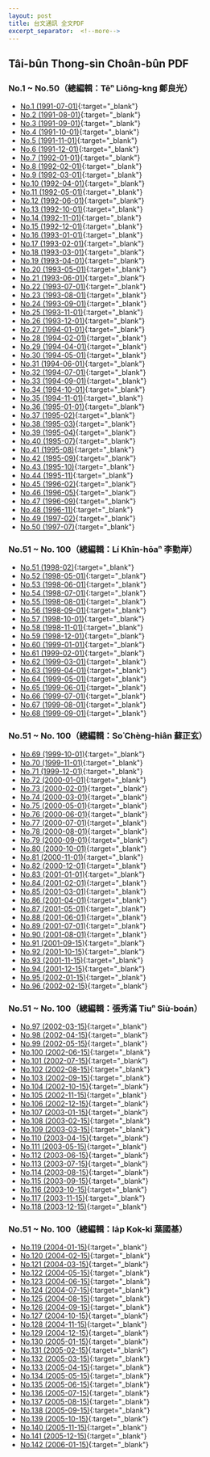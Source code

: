 ```yaml
---
layout: post
title: 台文通訊 全文PDF
excerpt_separator:  <!--more-->
---
```


## Tâi-bûn Thong-sìn Choân-bûn PDF

### No.1 ~ No.50（總編輯：Tēⁿ Liông-kng 鄭良光）

* [No.1 (1991-07-01)](/pdf/%E5%8F%B0%E6%96%87%E9%80%9A%E8%A8%8A_1991-07-01_No1.pdf){:target="_blank"}
* [No.2 (1991-08-01)](/pdf/%E5%8F%B0%E6%96%87%E9%80%9A%E8%A8%8A_1991-08-01_No2.pdf){:target="_blank"}
* [No.3 (1991-09-01)](/pdf/%E5%8F%B0%E6%96%87%E9%80%9A%E8%A8%8A_1991-09-01_No3.pdf){:target="_blank"}
* [No.4 (1991-10-01)](/pdf/%E5%8F%B0%E6%96%87%E9%80%9A%E8%A8%8A_1991-10-01_No4.pdf){:target="_blank"}
* [No.5 (1991-11-01)](/pdf/%E5%8F%B0%E6%96%87%E9%80%9A%E8%A8%8A_1991-11-01_No5.pdf){:target="_blank"}
* [No.6 (1991-12-01)](/pdf/%E5%8F%B0%E6%96%87%E9%80%9A%E8%A8%8A_1991-12-01_No6.pdf){:target="_blank"}
* [No.7 (1992-01-01)](/pdf/%E5%8F%B0%E6%96%87%E9%80%9A%E8%A8%8A_1992-01-01_No7.pdf){:target="_blank"}
* [No.8 (1992-02-01)](/pdf/%E5%8F%B0%E6%96%87%E9%80%9A%E8%A8%8A_1992-02-01_No8.pdf){:target="_blank"}
* [No.9 (1992-03-01)](/pdf/%E5%8F%B0%E6%96%87%E9%80%9A%E8%A8%8A_1992-03-01_No9.pdf){:target="_blank"}
* [No.10 (1992-04-01)](/pdf/%E5%8F%B0%E6%96%87%E9%80%9A%E8%A8%8A_1992-04-01_No10.pdf){:target="_blank"}
* [No.11 (1992-05-01)](/pdf/%E5%8F%B0%E6%96%87%E9%80%9A%E8%A8%8A_1992-05-01_No11.pdf){:target="_blank"}
* [No.12 (1992-06-01)](/pdf/%E5%8F%B0%E6%96%87%E9%80%9A%E8%A8%8A_1992-06-01_No12.pdf){:target="_blank"}
* [No.13 (1992-10-01)](/pdf/%E5%8F%B0%E6%96%87%E9%80%9A%E8%A8%8A_1992-10-01_No13.pdf){:target="_blank"}
* [No.14 (1992-11-01)](/pdf/%E5%8F%B0%E6%96%87%E9%80%9A%E8%A8%8A_1992-11-01_No14.pdf){:target="_blank"}
* [No.15 (1992-12-01)](/pdf/%E5%8F%B0%E6%96%87%E9%80%9A%E8%A8%8A_1992-12-01_No15.pdf){:target="_blank"}
* [No.16 (1993-01-01)](/pdf/%E5%8F%B0%E6%96%87%E9%80%9A%E8%A8%8A_1993-01-01_No16.pdf){:target="_blank"}
* [No.17 (1993-02-01)](/pdf/%E5%8F%B0%E6%96%87%E9%80%9A%E8%A8%8A_1993-02-01_No17.pdf){:target="_blank"}
* [No.18 (1993-03-01)](/pdf/%E5%8F%B0%E6%96%87%E9%80%9A%E8%A8%8A_1993-03-01_No18.pdf){:target="_blank"}
* [No.19 (1993-04-01)](/pdf/%E5%8F%B0%E6%96%87%E9%80%9A%E8%A8%8A_1993-04-01_No19.pdf){:target="_blank"}
* [No.20 (1993-05-01)](/pdf/%E5%8F%B0%E6%96%87%E9%80%9A%E8%A8%8A_1993-05-01_No20.pdf){:target="_blank"}
* [No.21 (1993-06-01)](/pdf/%E5%8F%B0%E6%96%87%E9%80%9A%E8%A8%8A_1993-06-01_No21.pdf){:target="_blank"}
* [No.22 (1993-07-01)](/pdf/%E5%8F%B0%E6%96%87%E9%80%9A%E8%A8%8A_1993-07-01_No22.pdf){:target="_blank"}
* [No.23 (1993-08-01)](/pdf/%E5%8F%B0%E6%96%87%E9%80%9A%E8%A8%8A_1993-08-01_No23.pdf){:target="_blank"}
* [No.24 (1993-09-01)](/pdf/%E5%8F%B0%E6%96%87%E9%80%9A%E8%A8%8A_1993-09-01_No24.pdf){:target="_blank"}
* [No.25 (1993-11-01)](/pdf/%E5%8F%B0%E6%96%87%E9%80%9A%E8%A8%8A_1993-11-01_No25.pdf){:target="_blank"}
* [No.26 (1993-12-01)](/pdf/%E5%8F%B0%E6%96%87%E9%80%9A%E8%A8%8A_1993-12-01_No26.pdf){:target="_blank"}
* [No.27 (1994-01-01)](/pdf/%E5%8F%B0%E6%96%87%E9%80%9A%E8%A8%8A_1994-01-01_No27.pdf){:target="_blank"}
* [No.28 (1994-02-01)](/pdf/%E5%8F%B0%E6%96%87%E9%80%9A%E8%A8%8A_1994-02-01_No28.pdf){:target="_blank"}
* [No.29 (1994-04-01)](/pdf/%E5%8F%B0%E6%96%87%E9%80%9A%E8%A8%8A_1994-04-01_No29.pdf){:target="_blank"}
* [No.30 (1994-05-01)](/pdf/%E5%8F%B0%E6%96%87%E9%80%9A%E8%A8%8A_1994-05-01_No30.pdf){:target="_blank"}
* [No.31 (1994-06-01)](/pdf/%E5%8F%B0%E6%96%87%E9%80%9A%E8%A8%8A_1994-06-01_No31.pdf){:target="_blank"}
* [No.32 (1994-07-01)](/pdf/%E5%8F%B0%E6%96%87%E9%80%9A%E8%A8%8A_1994-07-01_No32.pdf){:target="_blank"}
* [No.33 (1994-09-01)](/pdf/%E5%8F%B0%E6%96%87%E9%80%9A%E8%A8%8A_1994-09-01_No33.pdf){:target="_blank"}
* [No.34 (1994-10-01)](/pdf/%E5%8F%B0%E6%96%87%E9%80%9A%E8%A8%8A_1994-10-01_No34.pdf){:target="_blank"}
* [No.35 (1994-11-01)](/pdf/%E5%8F%B0%E6%96%87%E9%80%9A%E8%A8%8A_1994-11-01_No35.pdf){:target="_blank"}
* [No.36 (1995-01-01)](/pdf/%E5%8F%B0%E6%96%87%E9%80%9A%E8%A8%8A_1995-01-01_No36.pdf){:target="_blank"}
* [No.37 (1995-02)](/pdf/%E5%8F%B0%E6%96%87%E9%80%9A%E8%A8%8A_1995-02_No37.pdf){:target="_blank"}
* [No.38 (1995-03)](/pdf/%E5%8F%B0%E6%96%87%E9%80%9A%E8%A8%8A_1995-03_No38.pdf){:target="_blank"}
* [No.39 (1995-04)](/pdf/%E5%8F%B0%E6%96%87%E9%80%9A%E8%A8%8A_1995-04_No39.pdf){:target="_blank"}
* [No.40 (1995-07)](/pdf/%E5%8F%B0%E6%96%87%E9%80%9A%E8%A8%8A_1995-07_No40.pdf){:target="_blank"}
* [No.41 (1995-08)](/pdf/%E5%8F%B0%E6%96%87%E9%80%9A%E8%A8%8A_1995-08_No41.pdf){:target="_blank"}
* [No.42 (1995-09)](/pdf/%E5%8F%B0%E6%96%87%E9%80%9A%E8%A8%8A_1995-09_No42.pdf){:target="_blank"}
* [No.43 (1995-10)](/pdf/%E5%8F%B0%E6%96%87%E9%80%9A%E8%A8%8A_1995-10_No43.pdf){:target="_blank"}
* [No.44 (1995-11)](/pdf/%E5%8F%B0%E6%96%87%E9%80%9A%E8%A8%8A_1995-11_No44.pdf){:target="_blank"}
* [No.45 (1996-02)](/pdf/%E5%8F%B0%E6%96%87%E9%80%9A%E8%A8%8A_1996-02_No45.pdf){:target="_blank"}
* [No.46 (1996-05)](/pdf/%E5%8F%B0%E6%96%87%E9%80%9A%E8%A8%8A_1996-05_No46.pdf){:target="_blank"}
* [No.47 (1996-09)](/pdf/%E5%8F%B0%E6%96%87%E9%80%9A%E8%A8%8A_1996-09_No47.pdf){:target="_blank"}
* [No.48 (1996-11)](/pdf/%E5%8F%B0%E6%96%87%E9%80%9A%E8%A8%8A_1996-11_No48.pdf){:target="_blank"}
* [No.49 (1997-02)](/pdf/%E5%8F%B0%E6%96%87%E9%80%9A%E8%A8%8A_1997-02_No49.pdf){:target="_blank"}
* [No.50 (1997-07)](/pdf/%E5%8F%B0%E6%96%87%E9%80%9A%E8%A8%8A_1997-07_No50.pdf){:target="_blank"}

### No.51 ~ No. 100（總編輯：Lí Khîn-hōaⁿ 李勤岸）

* [No.51 (1998-02)](/pdf/%E5%8F%B0%E6%96%87%E9%80%9A%E8%A8%8A_1998-02_No51.pdf){:target="_blank"}
* [No.52 (1998-05-01)](/pdf/%E5%8F%B0%E6%96%87%E9%80%9A%E8%A8%8A_1998-05-01_No52.pdf){:target="_blank"}
* [No.53 (1998-06-01)](/pdf/%E5%8F%B0%E6%96%87%E9%80%9A%E8%A8%8A_1998-06-01_No53.pdf){:target="_blank"}
* [No.54 (1998-07-01)](/pdf/%E5%8F%B0%E6%96%87%E9%80%9A%E8%A8%8A_1998-07-01_No54.pdf){:target="_blank"}
* [No.55 (1998-08-01)](/pdf/%E5%8F%B0%E6%96%87%E9%80%9A%E8%A8%8A_1998-08-01_No55.pdf){:target="_blank"}
* [No.56 (1998-09-01)](/pdf/%E5%8F%B0%E6%96%87%E9%80%9A%E8%A8%8A_1998-09-01_No56.pdf){:target="_blank"}
* [No.57 (1998-10-01)](/pdf/%E5%8F%B0%E6%96%87%E9%80%9A%E8%A8%8A_1998-10-01_No57.pdf){:target="_blank"}
* [No.58 (1998-11-01)](/pdf/%E5%8F%B0%E6%96%87%E9%80%9A%E8%A8%8A_1998-11-01_No58.pdf){:target="_blank"}
* [No.59 (1998-12-01)](/pdf/%E5%8F%B0%E6%96%87%E9%80%9A%E8%A8%8A_1998-12-01_No59.pdf){:target="_blank"}
* [No.60 (1999-01-01)](/pdf/%E5%8F%B0%E6%96%87%E9%80%9A%E8%A8%8A_1999-01-01_No60.pdf){:target="_blank"}
* [No.61 (1999-02-01)](/pdf/%E5%8F%B0%E6%96%87%E9%80%9A%E8%A8%8A_1999-02-01_No61.pdf){:target="_blank"}
* [No.62 (1999-03-01)](/pdf/%E5%8F%B0%E6%96%87%E9%80%9A%E8%A8%8A_1999-03-01_No62.pdf){:target="_blank"}
* [No.63 (1999-04-01)](/pdf/%E5%8F%B0%E6%96%87%E9%80%9A%E8%A8%8A_1999-04-01_No63.pdf){:target="_blank"}
* [No.64 (1999-05-01)](/pdf/%E5%8F%B0%E6%96%87%E9%80%9A%E8%A8%8A_1999-05-01_No64.pdf){:target="_blank"}
* [No.65 (1999-06-01)](/pdf/%E5%8F%B0%E6%96%87%E9%80%9A%E8%A8%8A_1999-06-01_No65.pdf){:target="_blank"}
* [No.66 (1999-07-01)](/pdf/%E5%8F%B0%E6%96%87%E9%80%9A%E8%A8%8A_1999-07-01_No66.pdf){:target="_blank"}
* [No.67 (1999-08-01)](/pdf/%E5%8F%B0%E6%96%87%E9%80%9A%E8%A8%8A_1999-08-01_No67.pdf){:target="_blank"}
* [No.68 (1999-09-01)](/pdf/%E5%8F%B0%E6%96%87%E9%80%9A%E8%A8%8A_1999-09-01_No68.pdf){:target="_blank"}

### No.51 ~ No. 100（總編輯：So͘ Chèng-hiân 蘇正玄）

* [No.69 (1999-10-01)](/pdf/%E5%8F%B0%E6%96%87%E9%80%9A%E8%A8%8A_1999-10-01_No69.pdf){:target="_blank"}
* [No.70 (1999-11-01)](/pdf/%E5%8F%B0%E6%96%87%E9%80%9A%E8%A8%8A_1999-11-01_No70.pdf){:target="_blank"}
* [No.71 (1999-12-01)](/pdf/%E5%8F%B0%E6%96%87%E9%80%9A%E8%A8%8A_1999-12-01_No71.pdf){:target="_blank"}
* [No.72 (2000-01-01)](/pdf/%E5%8F%B0%E6%96%87%E9%80%9A%E8%A8%8A_2000-01-01_No72.pdf){:target="_blank"}
* [No.73 (2000-02-01)](/pdf/%E5%8F%B0%E6%96%87%E9%80%9A%E8%A8%8A_2000-02-01_No73.pdf){:target="_blank"}
* [No.74 (2000-03-01)](/pdf/%E5%8F%B0%E6%96%87%E9%80%9A%E8%A8%8A_2000-03-01_No74.pdf){:target="_blank"}
* [No.75 (2000-05-01)](/pdf/%E5%8F%B0%E6%96%87%E9%80%9A%E8%A8%8A_2000-05-01_No75.pdf){:target="_blank"}
* [No.76 (2000-06-01)](/pdf/%E5%8F%B0%E6%96%87%E9%80%9A%E8%A8%8A_2000-06-01_No76.pdf){:target="_blank"}
* [No.77 (2000-07-01)](/pdf/%E5%8F%B0%E6%96%87%E9%80%9A%E8%A8%8A_2000-07-01_No77.pdf){:target="_blank"}
* [No.78 (2000-08-01)](/pdf/%E5%8F%B0%E6%96%87%E9%80%9A%E8%A8%8A_2000-08-01_No78.pdf){:target="_blank"}
* [No.79 (2000-09-01)](/pdf/%E5%8F%B0%E6%96%87%E9%80%9A%E8%A8%8A_2000-09-01_No79.pdf){:target="_blank"}
* [No.80 (2000-10-01)](/pdf/%E5%8F%B0%E6%96%87%E9%80%9A%E8%A8%8A_2000-10-01_No80.pdf){:target="_blank"}
* [No.81 (2000-11-01)](/pdf/%E5%8F%B0%E6%96%87%E9%80%9A%E8%A8%8A_2000-11-01_No81.pdf){:target="_blank"}
* [No.82 (2000-12-01)](/pdf/%E5%8F%B0%E6%96%87%E9%80%9A%E8%A8%8A_2000-12-01_No82.pdf){:target="_blank"}
* [No.83 (2001-01-01)](/pdf/%E5%8F%B0%E6%96%87%E9%80%9A%E8%A8%8A_2001-01-01_No83.pdf){:target="_blank"}
* [No.84 (2001-02-01)](/pdf/%E5%8F%B0%E6%96%87%E9%80%9A%E8%A8%8A_2001-02-01_No84.pdf){:target="_blank"}
* [No.85 (2001-03-01)](/pdf/%E5%8F%B0%E6%96%87%E9%80%9A%E8%A8%8A_2001-03-01_No85.pdf){:target="_blank"}
* [No.86 (2001-04-01)](/pdf/%E5%8F%B0%E6%96%87%E9%80%9A%E8%A8%8A_2001-04-01_No86.pdf){:target="_blank"}
* [No.87 (2001-05-01)](/pdf/%E5%8F%B0%E6%96%87%E9%80%9A%E8%A8%8A_2001-05-01_No87.pdf){:target="_blank"}
* [No.88 (2001-06-01)](/pdf/%E5%8F%B0%E6%96%87%E9%80%9A%E8%A8%8A_2001-06-01_No88.pdf){:target="_blank"}
* [No.89 (2001-07-01)](/pdf/%E5%8F%B0%E6%96%87%E9%80%9A%E8%A8%8A_2001-07-01_No89.pdf){:target="_blank"}
* [No.90 (2001-08-01)](/pdf/%E5%8F%B0%E6%96%87%E9%80%9A%E8%A8%8A_2001-08-01_No90.pdf){:target="_blank"}
* [No.91 (2001-09-15)](/pdf/%E5%8F%B0%E6%96%87%E9%80%9A%E8%A8%8A_2001-09-15_No91.pdf){:target="_blank"}
* [No.92 (2001-10-15)](/pdf/%E5%8F%B0%E6%96%87%E9%80%9A%E8%A8%8A_2001-10-15_No92.pdf){:target="_blank"}
* [No.93 (2001-11-15)](/pdf/%E5%8F%B0%E6%96%87%E9%80%9A%E8%A8%8A_2001-11-15_No93.pdf){:target="_blank"}
* [No.94 (2001-12-15)](/pdf/%E5%8F%B0%E6%96%87%E9%80%9A%E8%A8%8A_2001-12-15_No94.pdf){:target="_blank"}
* [No.95 (2002-01-15)](/pdf/%E5%8F%B0%E6%96%87%E9%80%9A%E8%A8%8A_2002-01-15_No95.pdf){:target="_blank"}
* [No.96 (2002-02-15)](/pdf/%E5%8F%B0%E6%96%87%E9%80%9A%E8%A8%8A_2002-02-15_No96.pdf){:target="_blank"}

### No.51 ~ No. 100（總編輯：張秀滿 Tiuⁿ Siù-boán）

* [No.97 (2002-03-15)](/pdf/%E5%8F%B0%E6%96%87%E9%80%9A%E8%A8%8A_2002-03-15_No97.pdf){:target="_blank"}
* [No.98 (2002-04-15)](/pdf/%E5%8F%B0%E6%96%87%E9%80%9A%E8%A8%8A_2002-04-15_No98.pdf){:target="_blank"}
* [No.99 (2002-05-15)](/pdf/%E5%8F%B0%E6%96%87%E9%80%9A%E8%A8%8A_2002-05-15_No99.pdf){:target="_blank"}
* [No.100 (2002-06-15)](/pdf/%E5%8F%B0%E6%96%87%E9%80%9A%E8%A8%8A_2002-06-15_No100.pdf){:target="_blank"}
* [No.101 (2002-07-15)](/pdf/%E5%8F%B0%E6%96%87%E9%80%9A%E8%A8%8A_2002-07-15_No101.pdf){:target="_blank"}
* [No.102 (2002-08-15)](/pdf/%E5%8F%B0%E6%96%87%E9%80%9A%E8%A8%8A_2002-08-15_No102.pdf){:target="_blank"}
* [No.103 (2002-09-15)](/pdf/%E5%8F%B0%E6%96%87%E9%80%9A%E8%A8%8A_2002-09-15_No103.pdf){:target="_blank"}
* [No.104 (2002-10-15)](/pdf/%E5%8F%B0%E6%96%87%E9%80%9A%E8%A8%8A_2002-10-15_No104.pdf){:target="_blank"}
* [No.105 (2002-11-15)](/pdf/%E5%8F%B0%E6%96%87%E9%80%9A%E8%A8%8A_2002-11-15_No105.pdf){:target="_blank"}
* [No.106 (2002-12-15)](/pdf/%E5%8F%B0%E6%96%87%E9%80%9A%E8%A8%8A_2002-12-15_No106.pdf){:target="_blank"}
* [No.107 (2003-01-15)](/pdf/%E5%8F%B0%E6%96%87%E9%80%9A%E8%A8%8A_2003-01-15_No107.pdf){:target="_blank"}
* [No.108 (2003-02-15)](/pdf/%E5%8F%B0%E6%96%87%E9%80%9A%E8%A8%8A_2003-02-15_No108.pdf){:target="_blank"}
* [No.109 (2003-03-15)](/pdf/%E5%8F%B0%E6%96%87%E9%80%9A%E8%A8%8A_2003-03-15_No109.pdf){:target="_blank"}
* [No.110 (2003-04-15)](/pdf/%E5%8F%B0%E6%96%87%E9%80%9A%E8%A8%8A_2003-04-15_No110.pdf){:target="_blank"}
* [No.111 (2003-05-15)](/pdf/%E5%8F%B0%E6%96%87%E9%80%9A%E8%A8%8A_2003-05-15_No111.pdf){:target="_blank"}
* [No.112 (2003-06-15)](/pdf/%E5%8F%B0%E6%96%87%E9%80%9A%E8%A8%8A_2003-06-15_No112.pdf){:target="_blank"}
* [No.113 (2003-07-15)](/pdf/%E5%8F%B0%E6%96%87%E9%80%9A%E8%A8%8A_2003-07-15_No113.pdf){:target="_blank"}
* [No.114 (2003-08-15)](/pdf/%E5%8F%B0%E6%96%87%E9%80%9A%E8%A8%8A_2003-08-15_No114.pdf){:target="_blank"}
* [No.115 (2003-09-15)](/pdf/%E5%8F%B0%E6%96%87%E9%80%9A%E8%A8%8A_2003-09-15_No115.pdf){:target="_blank"}
* [No.116 (2003-10-15)](/pdf/%E5%8F%B0%E6%96%87%E9%80%9A%E8%A8%8A_2003-10-15_No116.pdf){:target="_blank"}
* [No.117 (2003-11-15)](/pdf/%E5%8F%B0%E6%96%87%E9%80%9A%E8%A8%8A_2003-11-15_No117.pdf){:target="_blank"}
* [No.118 (2003-12-15)](/pdf/%E5%8F%B0%E6%96%87%E9%80%9A%E8%A8%8A_2003-12-15_No118.pdf){:target="_blank"}

### No.51 ~ No. 100（總編輯：Ia̍p Kok-ki 葉國基）

* [No.119 (2004-01-15)](/pdf/%E5%8F%B0%E6%96%87%E9%80%9A%E8%A8%8A_2004-01-15_No119.pdf){:target="_blank"}
* [No.120 (2004-02-15)](/pdf/%E5%8F%B0%E6%96%87%E9%80%9A%E8%A8%8A_2004-02-15_No120.pdf){:target="_blank"}
* [No.121 (2004-03-15)](/pdf/%E5%8F%B0%E6%96%87%E9%80%9A%E8%A8%8A_2004-03-15_No121.pdf){:target="_blank"}
* [No.122 (2004-05-15)](/pdf/%E5%8F%B0%E6%96%87%E9%80%9A%E8%A8%8A_2004-05-15_No122.pdf){:target="_blank"}
* [No.123 (2004-06-15)](/pdf/%E5%8F%B0%E6%96%87%E9%80%9A%E8%A8%8A_2004-06-15_No123.pdf){:target="_blank"}
* [No.124 (2004-07-15)](/pdf/%E5%8F%B0%E6%96%87%E9%80%9A%E8%A8%8A_2004-07-15_No124.pdf){:target="_blank"}
* [No.125 (2004-08-15)](/pdf/%E5%8F%B0%E6%96%87%E9%80%9A%E8%A8%8A_2004-08-15_No125.pdf){:target="_blank"}
* [No.126 (2004-09-15)](/pdf/%E5%8F%B0%E6%96%87%E9%80%9A%E8%A8%8A_2004-09-15_No126.pdf){:target="_blank"}
* [No.127 (2004-10-15)](/pdf/%E5%8F%B0%E6%96%87%E9%80%9A%E8%A8%8A_2004-10-15_No127.pdf){:target="_blank"}
* [No.128 (2004-11-15)](/pdf/%E5%8F%B0%E6%96%87%E9%80%9A%E8%A8%8A_2004-11-15_No128.pdf){:target="_blank"}
* [No.129 (2004-12-15)](/pdf/%E5%8F%B0%E6%96%87%E9%80%9A%E8%A8%8A_2004-12-15_No129.pdf){:target="_blank"}
* [No.130 (2005-01-15)](/pdf/%E5%8F%B0%E6%96%87%E9%80%9A%E8%A8%8A_2005-01-15_No130.pdf){:target="_blank"}
* [No.131 (2005-02-15)](/pdf/%E5%8F%B0%E6%96%87%E9%80%9A%E8%A8%8A_2005-02-15_No131.pdf){:target="_blank"}
* [No.132 (2005-03-15)](/pdf/%E5%8F%B0%E6%96%87%E9%80%9A%E8%A8%8A_2005-03-15_No132.pdf){:target="_blank"}
* [No.133 (2005-04-15)](/pdf/%E5%8F%B0%E6%96%87%E9%80%9A%E8%A8%8A_2005-04-15_No133.pdf){:target="_blank"}
* [No.134 (2005-05-15)](/pdf/%E5%8F%B0%E6%96%87%E9%80%9A%E8%A8%8A_2005-05-15_No134.pdf){:target="_blank"}
* [No.135 (2005-06-15)](/pdf/%E5%8F%B0%E6%96%87%E9%80%9A%E8%A8%8A_2005-06-15_No135.pdf){:target="_blank"}
* [No.136 (2005-07-15)](/pdf/%E5%8F%B0%E6%96%87%E9%80%9A%E8%A8%8A_2005-07-15_No136.pdf){:target="_blank"}
* [No.137 (2005-08-15)](/pdf/%E5%8F%B0%E6%96%87%E9%80%9A%E8%A8%8A_2005-08-15_No137.pdf){:target="_blank"}
* [No.138 (2005-09-15)](/pdf/%E5%8F%B0%E6%96%87%E9%80%9A%E8%A8%8A_2005-09-15_No138.pdf){:target="_blank"}
* [No.139 (2005-10-15)](/pdf/%E5%8F%B0%E6%96%87%E9%80%9A%E8%A8%8A_2005-10-15_No139.pdf){:target="_blank"}
* [No.140 (2005-11-15)](/pdf/%E5%8F%B0%E6%96%87%E9%80%9A%E8%A8%8A_2005-11-15_No140.pdf){:target="_blank"}
* [No.141 (2005-12-15)](/pdf/%E5%8F%B0%E6%96%87%E9%80%9A%E8%A8%8A_2005-12-15_No141.pdf){:target="_blank"}
* [No.142 (2006-01-15)](/pdf/%E5%8F%B0%E6%96%87%E9%80%9A%E8%A8%8A_2006-01-15_No142.pdf){:target="_blank"}
